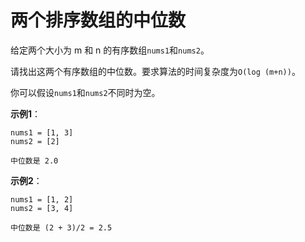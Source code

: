 # 两个排序数组的中位数

给定两个大小为 m 和 n 的有序数组`nums1`和`nums2`。

请找出这两个有序数组的中位数。要求算法的时间复杂度为`O(log (m+n))`。

你可以假设`nums1`和`nums2`不同时为空。

**示例1**：
```
nums1 = [1, 3]
nums2 = [2]

中位数是 2.0
```

**示例2**：
```
nums1 = [1, 2]
nums2 = [3, 4]

中位数是 (2 + 3)/2 = 2.5
```
